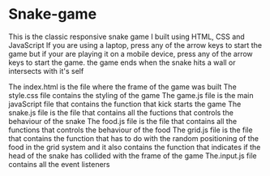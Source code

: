 # Snake-game
This is the classic responsive snake game I built using HTML, CSS and JavaScript
If you are using a laptop, press any of the arrow keys to start the game but if your are playing it on a mobile device, press any of the arrow keys to start the game.
the game ends when the snake hits a wall or intersects with it's self

The index.html is the file where the frame of the game was built
The style.css file contains the styling of the game
The game.js file is the main javaScript file that contains the function that kick starts the game
The snake.js file is the file that contains all the fuctions that controls the behaviour of the snake
The food.js file is the file that contains all the functions that controls the behaviour of the food
The grid.js file is the file that contains the function that has to do with the random positioning of the food in the grid system and it also contains the function that indicates if the head of the snake has collided with the frame of the game
The.input.js file contains all the event listeners

